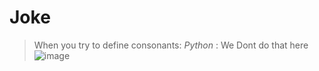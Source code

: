 # Joke

> When you try to define consonants:
> *Python* : We Dont do that here 
> ![image](https://user-images.githubusercontent.com/63485082/135592615-8f3dd8a5-86e0-42e0-a5a3-efe561139270.png)
